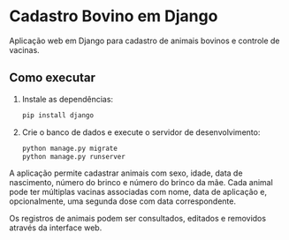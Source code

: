 # Cadastro Bovino em Django

Aplicação web em Django para cadastro de animais bovinos e controle de vacinas.

## Como executar

1. Instale as dependências:
   ```bash
   pip install django
   ```
2. Crie o banco de dados e execute o servidor de desenvolvimento:
   ```bash
   python manage.py migrate
   python manage.py runserver
   ```

A aplicação permite cadastrar animais com sexo, idade, data de nascimento, número do brinco e número do brinco da mãe. Cada animal pode ter múltiplas vacinas associadas com nome, data de aplicação e, opcionalmente, uma segunda dose com data correspondente.

Os registros de animais podem ser consultados, editados e removidos através da interface web.
